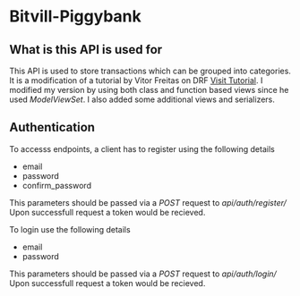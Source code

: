 # Bitvill-Piggybank

## What is this API is used for

This API is used to store transactions which can be grouped into categories. It is a modification of a tutorial by Vitor Freitas on DRF [Visit Tutorial](https://youtube.com/playlist?list=PLLxk3TkuAYnrO32ABtQyw2hLRWt1BUrhj). I modified my version by using both class and function based views since he used *ModelViewSet*. I also added some additional views and serializers.

## Authentication
To accesss endpoints, a client has to register using the following details
* email
* password
* confirm_password


This parameters should be passed via a *POST* request to *api/auth/register/*
Upon successfull request a token would be recieved.

To login use the following details
* email
* password


This parameters should be passed via a *POST* request to *api/auth/login/*
Upon successfull request a token would be recieved.




